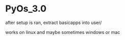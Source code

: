 # PyOs_3.0
after setup is ran, extract basicapps into user/

works on linux and maybe sometimes windows or mac
